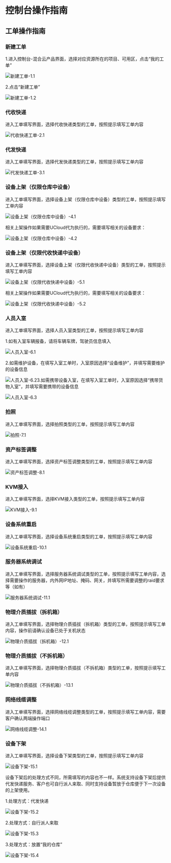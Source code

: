 # 控制台操作指南

## 工单操作指南

### 新建工单

1.进入控制台-混合云产品界面，选择对应资源所在的项目、可用区，点击“我的工单”

![新建工单-1.1](/images/1.1.png)

2.点击“新建工单”

![新建工单-1.2](/images/1.2.png)

### 代收快递

进入工单填写界面，选择代收快递类型的工单，按照提示填写工单内容

![代收快递工单-2.1](/images/2.1.png)

### 代发快递

进入工单填写界面，选择代发快递类型的工单，按照提示填写工单内容

![代发快递工单-3.1](/images/3.1.png)

### 设备上架（仅限仓库中设备）

进入工单填写界面，选择设备上架（仅限仓库中设备）类型的工单，按照提示填写工单内容

![设备上架（仅限仓库中设备）-4.1](/images/4.1.png)

相关上架操作如果需要UCloud代为执行的，需要填写相关的设备要求：

![设备上架（仅限仓库中设备）-4.2](/images/4.2.png)

### 设备上架（仅限代收快递中设备）

进入工单填写界面，选择设备上架（仅限代收快递中设备）类型的工单，按照提示填写工单内容

![设备上架（仅限代收快递中设备）-5.1](/images/5.1.png)

相关上架操作如果需要UCloud代为执行的，需要填写相关的设备要求：

![设备上架（仅限代收快递中设备）-5.2](/images/5.2.png)

### 人员入室

进入工单填写界面，选择人员入室类型的工单，按照提示填写工单内容

1.如有入室车辆报备，请将车辆车牌，驾驶员信息填入

![人员入室-6.1](/images/6.1.png)

2.如需维护设备，在填写入室工单时，入室原因选择“设备维护”，并填写需要维护的设备信息

![人员入室-6.2](/images/6.2.png)3.如需携带设备入室，在填写入室工单时，入室原因选择“携带货物入室”，并填写需要携带的设备信息

![人员入室-6.3](/images/6.3.png)

### 拍照

进入工单填写界面，选择拍照类型的工单，按照提示填写工单内容

![拍照-7.1](/images/7.1.png)

### 资产标签调整

进入工单填写界面，选择资产标签调整类型的工单，按照提示填写工单内容

![资产标签调整-8.1](/images/8.1.png)

### KVM接入

进入工单填写界面，选择KVM接入类型的工单，按照提示填写工单内容

![KVM接入-9.1](/images/9.1.png)

### 设备系统重启

进入工单填写界面，选择设备系统重启类型的工单，按照提示填写工单内容

![设备系统重启-10.1](/images/10.1.png)

### 服务器系统调试

进入工单填写界面，选择服务器系统调试类型的工单，按照提示填写工单内容，选择需要操作的服务器，内外网IP地址、掩码、网关，并填写所需要调整的raid要求等（如有）

![服务器系统调试-11.1](/images/11.1.png)

### 物理介质插拔（拆机箱）

进入工单填写界面，选择物理介质插拔（拆机箱）类型的工单，按照提示填写工单内容，操作前请确认设备已处于关机状态

![物理介质插拔（拆机箱）-12.1](/images/12.1.png)

### 物理介质插拔（不拆机箱）

进入工单填写界面，选择物理介质插拔（不拆机箱）类型的工单，按照提示填写工单内容

![物理介质插拔（不拆机箱）-13.1](/images/13.1.png)

### 网络线缆调整

进入工单填写界面，选择网络线缆调整类型的工单，按照提示填写工单内容，需要客户确认两端操作端口

![网络线缆调整-14.1](/images/14.1.png)

### 设备下架

进入工单填写界面，选择设备下架类型的工单，按照提示填写工单内容

![设备下架-15.1](/images/15.1.png)

设备下架后的处理方式不同，所需填写的内容也不一样。系统支持设备下架后提供代发快递服务、客户也可自行派人来取、同时支持设备暂放于仓库便于下一次设备的上架使用。

1.处理方式：代发快递

![设备下架-15.2](/images/15.2.png)

2.处理方式：自行派人来取

![设备下架-15.3](/images/15.3.png)

3.处理方式：放置“我的仓库”

![设备下架-15.4](/images/15.4.png)
